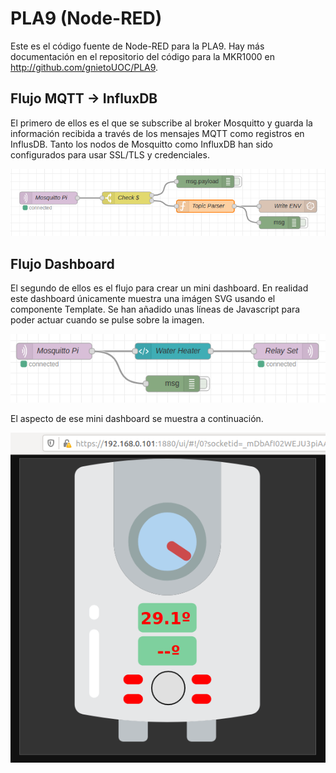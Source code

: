 # PLA9 (Node-RED)

Este es el código fuente de Node-RED para la PLA9. Hay más documentación en el repositorio del código para la MKR1000 en http://github.com/gnietoUOC/PLA9.

## Flujo MQTT -> InfluxDB

El primero de ellos es el que se subscribe al broker Mosquitto y guarda la información recibida a través de los mensajes MQTT como registros en InflusDB.
Tanto los nodos de Mosquitto como InfluxDB han sido configurados para usar SSL/TLS y credenciales.

![Flujo MQTT->InfluxDB](./images/Flujo1.png)

## Flujo Dashboard

El segundo de ellos es el flujo para crear un mini dashboard. En realidad este dashboard únicamente muestra una imágen SVG usando el componente Template. Se han añadido unas líneas de Javascript para poder actuar cuando se pulse sobre la imagen.

![Flujo Dashboard](./images/Flujo2.png)

El aspecto de ese mini dashboard se muestra a continuación.

![Dashboard](./images/Caldera.png)


